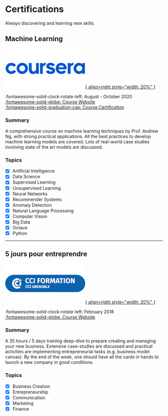 # Certifications

Always discovering and learning new skills.

## Machine Learning

[![Coursera Logo](../static/company/coursera.png){ align=right style="width: 20%" }][coursera-ml-website]

:fontawesome-solid-clock-rotate-left: August - October 2020 <br>
[:fontawesome-solid-globe: Course Website][coursera-ml-website] <br>
[:fontawesome-solid-graduation-cap: Course Certification][coursera-ml-certificate]

### Summary

A comprehensive course on machine learning techniques by Prof. Andrew Ng,
with strong practical applications. All the best practices to develop machine
learning models are covered. Lots of real-world case studies involving state
of the art models are discussed.

### Topics

- [x] Artificial Intelligence
- [x] Data Science
- [x] Supervised Learning
- [x] Unsupervised Learning
- [x] Neural Networks
- [x] Recommender Systems
- [x] Anomaly Detection
- [x] Natural Language Processing
- [x] Computer Vision
- [x] Big Data
- [x] Octave
- [x] Python

[coursera-ml-website]: https://www.coursera.org/learn/machine-learning "Machine Learning on Coursera"
[coursera-ml-certificate]: https://www.coursera.org/verify/WWWWN9L8982E "Coursera Certification"

---

## 5 jours pour entreprendre

[![CCI Formation Grenoble Logo](../static/company/cci-formation-grenoble.png){ align=right style="width: 20%" }][cci-entreprendre-website]

:fontawesome-solid-clock-rotate-left: February 2018 <br>
[:fontawesome-solid-globe: Course Website][cci-entreprendre-website]

### Summary

A 35 hours / 5 days training deep-dive to prepare creating and managing your
new business. Extensive case-studies are discussed and practical activities
are implementing entrepreneurial tasks (e.g. business model canvas). By the
end of the week, one should have all the cards in hands to launch a new company
in good conditions.

### Topics

- [x] Business Creation
- [x] Entrepreneurship
- [x] Communication
- [x] Marketing
- [x] Finance

[cci-entreprendre-website]: https://www.cciformation-grenoble.fr/formation/5-jours-pour-entreprendre "CCI Formation Grenoble - 5 jours pour entreprendre"
